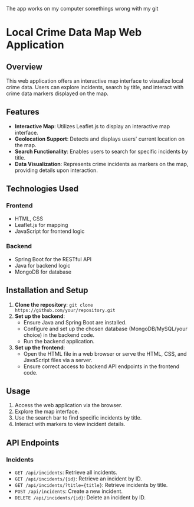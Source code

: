 The app works on my computer somethings wrong with my git
# Local Crime Data Map Web Application

## Overview
This web application offers an interactive map interface to visualize local crime data. Users can explore incidents, search by title, and interact with crime data markers displayed on the map.

## Features
- **Interactive Map**: Utilizes Leaflet.js to display an interactive map interface.
- **Geolocation Support**: Detects and displays users' current location on the map.
- **Search Functionality**: Enables users to search for specific incidents by title.
- **Data Visualization**: Represents crime incidents as markers on the map, providing details upon interaction.

## Technologies Used
### Frontend
- HTML, CSS
- Leaflet.js for mapping
- JavaScript for frontend logic

### Backend
- Spring Boot for the RESTful API
- Java for backend logic
- MongoDB for database

## Installation and Setup
1. **Clone the repository**: `git clone https://github.com/your/repository.git`
2. **Set up the backend**:
   - Ensure Java and Spring Boot are installed.
   - Configure and set up the chosen database (MongoDB/MySQL/your choice) in the backend code.
   - Run the backend application.
3. **Set up the frontend**:
   - Open the HTML file in a web browser or serve the HTML, CSS, and JavaScript files via a server.
   - Ensure correct access to backend API endpoints in the frontend code.

## Usage
1. Access the web application via the browser.
2. Explore the map interface.
3. Use the search bar to find specific incidents by title.
4. Interact with markers to view incident details.

## API Endpoints
### Incidents
- `GET /api/incidents`: Retrieve all incidents.
- `GET /api/incidents/{id}`: Retrieve an incident by ID.
- `GET /api/incidents/?title={title}`: Retrieve incidents by title.
- `POST /api/incidents`: Create a new incident.
- `DELETE /api/incidents/{id}`: Delete an incident by ID.
